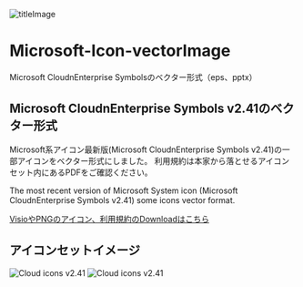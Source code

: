 ![titleImage](http://quickpress.blob.core.windows.net/zuvuyalink/2016/07/msicon241cloud_ttl.jpg)

# Microsoft-Icon-vectorImage
Microsoft CloudnEnterprise Symbolsのベクター形式（eps、pptx）

## Microsoft CloudnEnterprise Symbols v2.41のベクター形式
Microsoft系アイコン最新版(Microsoft CloudnEnterprise Symbols v2.41)の一部アイコンをベクター形式にしました。
利用規約は本家から落とせるアイコンセット内にあるPDFをご確認ください。

The most recent version of Microsoft System icon (Microsoft CloudnEnterprise Symbols v2.41) some icons vector format.

[VisioやPNGのアイコン、利用規約のDownloadはこちら](http://www.microsoft.com/en-us/download/details.aspx?id=41937)


## アイコンセットイメージ
![Cloud icons v2.41](http://quickpress.blob.core.windows.net/zuvuyalink/2016/07/msicon241_cloud01.jpg)
![Cloud icons v2.41](http://quickpress.blob.core.windows.net/zuvuyalink/2016/07/msicon241_cloud02.jpg)

